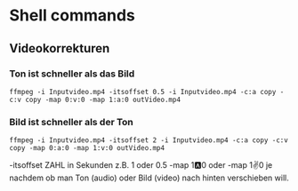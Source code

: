 # Shell commands

## Videokorrekturen

### Ton ist schneller als das Bild
```
ffmpeg -i Inputvideo.mp4 -itsoffset 0.5 -i Inputvideo.mp4 -c:a copy -c:v copy -map 0:v:0 -map 1:a:0 outVideo.mp4
```

### Bild ist schneller als der Ton
```
ffmpeg -i Inputvideo.mp4 -itsoffset 2 -i Inputvideo.mp4 -c:a copy -c:v copy -map 0:a:0 -map 1:v:0 outVideo.mp4
```

-itsoffset ZAHL in Sekunden z.B. 1 oder 0.5
-map 1:a:0 oder -map 1:v:0 je nachdem ob man Ton (audio) oder Bild (video) nach hinten verschieben will.
